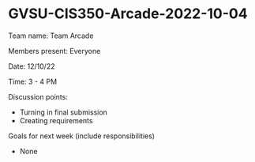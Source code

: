 # GVSU-CIS350-Arcade-2022-10-04

Team name: Team Arcade

Members present: Everyone

Date: 12/10/22

Time: 3 - 4 PM

Discussion points:

* Turning in final submission
* Creating requirements

Goals for next week (include responsibilities)

* None

